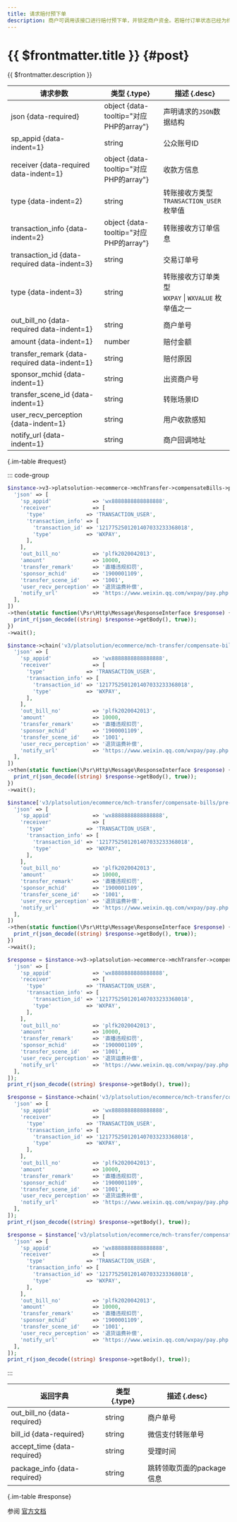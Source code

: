 ```yaml
---
title: 请求赔付预下单
description: 商户可调用该接口进行赔付预下单，并锁定商户资金。若赔付订单状态已经为终态（成功或关闭），接口将返回错误码。在预下单成功后，商户需携带接口返回的跳转参数，引导用户至微信内进行确认，用户确认后执行赔付。若预下单后超过24小时没有赔付成功，系统将自动关闭订单。订单赔付成功或者关闭时，系统将通过接口指定的商户回调地址通知赔付结果。
---
```


# {{ $frontmatter.title }} {#post}

{{ $frontmatter.description }}

| 请求参数 | 类型 {.type} | 描述 {.desc}
| --- | --- | ---
| json {data-required} | object {data-tooltip="对应PHP的array"} | 声明请求的`JSON`数据结构
| sp_appid {data-indent=1} | string | 公众账号ID
| receiver {data-required data-indent=1} | object {data-tooltip="对应PHP的array"} | 收款方信息
| type {data-indent=2} | string | 转账接收方类型<br/>`TRANSACTION_USER` 枚举值
| transaction_info {data-indent=2} | object {data-tooltip="对应PHP的array"} | 转账接收方订单信息
| transaction_id {data-required data-indent=3} | string | 交易订单号
| type {data-indent=3} | string | 转账接收方订单类型<br/>`WXPAY` \| `WXVALUE` 枚举值之一
| out_bill_no {data-required data-indent=1} | string | 商户单号
| amount {data-indent=1} | number | 赔付金额
| transfer_remark {data-required data-indent=1} | string | 赔付原因
| sponsor_mchid {data-indent=1} | string | 出资商户号
| transfer_scene_id {data-indent=1} | string | 转账场景ID
| user_recv_perception {data-indent=1} | string | 用户收款感知
| notify_url {data-indent=1} | string | 商户回调地址

{.im-table #request}

::: code-group

```php [异步纯链式]
$instance->v3->platsolution->ecommerce->mchTransfer->compensateBills->preTransfer->postAsync([
  'json' => [
    'sp_appid'             => 'wx8888888888888888',
    'receiver'             => [
      'type'             => 'TRANSACTION_USER',
      'transaction_info' => [
        'transaction_id' => '1217752501201407033233368018',
        'type'           => 'WXPAY',
      ],
    ],
    'out_bill_no'          => 'plfk2020042013',
    'amount'               => 10000,
    'transfer_remark'      => '直播违规扣罚',
    'sponsor_mchid'        => '1900001109',
    'transfer_scene_id'    => '1001',
    'user_recv_perception' => '退货运费补偿',
    'notify_url'           => 'https://www.weixin.qq.com/wxpay/pay.php',
  ],
])
->then(static function(\Psr\Http\Message\ResponseInterface $response) {
  print_r(json_decode((string) $response->getBody(), true));
})
->wait();
```

```php [异步声明式]
$instance->chain('v3/platsolution/ecommerce/mch-transfer/compensate-bills/pre-transfer')->postAsync([
  'json' => [
    'sp_appid'             => 'wx8888888888888888',
    'receiver'             => [
      'type'             => 'TRANSACTION_USER',
      'transaction_info' => [
        'transaction_id' => '1217752501201407033233368018',
        'type'           => 'WXPAY',
      ],
    ],
    'out_bill_no'          => 'plfk2020042013',
    'amount'               => 10000,
    'transfer_remark'      => '直播违规扣罚',
    'sponsor_mchid'        => '1900001109',
    'transfer_scene_id'    => '1001',
    'user_recv_perception' => '退货运费补偿',
    'notify_url'           => 'https://www.weixin.qq.com/wxpay/pay.php',
  ],
])
->then(static function(\Psr\Http\Message\ResponseInterface $response) {
  print_r(json_decode((string) $response->getBody(), true));
})
->wait();
```

```php [异步属性式]
$instance['v3/platsolution/ecommerce/mch-transfer/compensate-bills/pre-transfer']->postAsync([
  'json' => [
    'sp_appid'             => 'wx8888888888888888',
    'receiver'             => [
      'type'             => 'TRANSACTION_USER',
      'transaction_info' => [
        'transaction_id' => '1217752501201407033233368018',
        'type'           => 'WXPAY',
      ],
    ],
    'out_bill_no'          => 'plfk2020042013',
    'amount'               => 10000,
    'transfer_remark'      => '直播违规扣罚',
    'sponsor_mchid'        => '1900001109',
    'transfer_scene_id'    => '1001',
    'user_recv_perception' => '退货运费补偿',
    'notify_url'           => 'https://www.weixin.qq.com/wxpay/pay.php',
  ],
])
->then(static function(\Psr\Http\Message\ResponseInterface $response) {
  print_r(json_decode((string) $response->getBody(), true));
})
->wait();
```

```php [同步纯链式]
$response = $instance->v3->platsolution->ecommerce->mchTransfer->compensateBills->preTransfer->post([
  'json' => [
    'sp_appid'             => 'wx8888888888888888',
    'receiver'             => [
      'type'             => 'TRANSACTION_USER',
      'transaction_info' => [
        'transaction_id' => '1217752501201407033233368018',
        'type'           => 'WXPAY',
      ],
    ],
    'out_bill_no'          => 'plfk2020042013',
    'amount'               => 10000,
    'transfer_remark'      => '直播违规扣罚',
    'sponsor_mchid'        => '1900001109',
    'transfer_scene_id'    => '1001',
    'user_recv_perception' => '退货运费补偿',
    'notify_url'           => 'https://www.weixin.qq.com/wxpay/pay.php',
  ],
]);
print_r(json_decode((string) $response->getBody(), true));
```

```php [同步声明式]
$response = $instance->chain('v3/platsolution/ecommerce/mch-transfer/compensate-bills/pre-transfer')->post([
  'json' => [
    'sp_appid'             => 'wx8888888888888888',
    'receiver'             => [
      'type'             => 'TRANSACTION_USER',
      'transaction_info' => [
        'transaction_id' => '1217752501201407033233368018',
        'type'           => 'WXPAY',
      ],
    ],
    'out_bill_no'          => 'plfk2020042013',
    'amount'               => 10000,
    'transfer_remark'      => '直播违规扣罚',
    'sponsor_mchid'        => '1900001109',
    'transfer_scene_id'    => '1001',
    'user_recv_perception' => '退货运费补偿',
    'notify_url'           => 'https://www.weixin.qq.com/wxpay/pay.php',
  ],
]);
print_r(json_decode((string) $response->getBody(), true));
```

```php [同步属性式]
$response = $instance['v3/platsolution/ecommerce/mch-transfer/compensate-bills/pre-transfer']->post([
  'json' => [
    'sp_appid'             => 'wx8888888888888888',
    'receiver'             => [
      'type'             => 'TRANSACTION_USER',
      'transaction_info' => [
        'transaction_id' => '1217752501201407033233368018',
        'type'           => 'WXPAY',
      ],
    ],
    'out_bill_no'          => 'plfk2020042013',
    'amount'               => 10000,
    'transfer_remark'      => '直播违规扣罚',
    'sponsor_mchid'        => '1900001109',
    'transfer_scene_id'    => '1001',
    'user_recv_perception' => '退货运费补偿',
    'notify_url'           => 'https://www.weixin.qq.com/wxpay/pay.php',
  ],
]);
print_r(json_decode((string) $response->getBody(), true));
```

:::

| 返回字典 | 类型 {.type} | 描述 {.desc}
| --- | --- | ---
| out_bill_no {data-required} | string | 商户单号
| bill_id {data-required} | string | 微信支付转账单号
| accept_time {data-required} | string | 受理时间
| package_info {data-required} | string | 跳转领取页面的package信息

{.im-table #response}

参阅 [官方文档](https://pay.weixin.qq.com/doc/v3/partner/4013504176)

